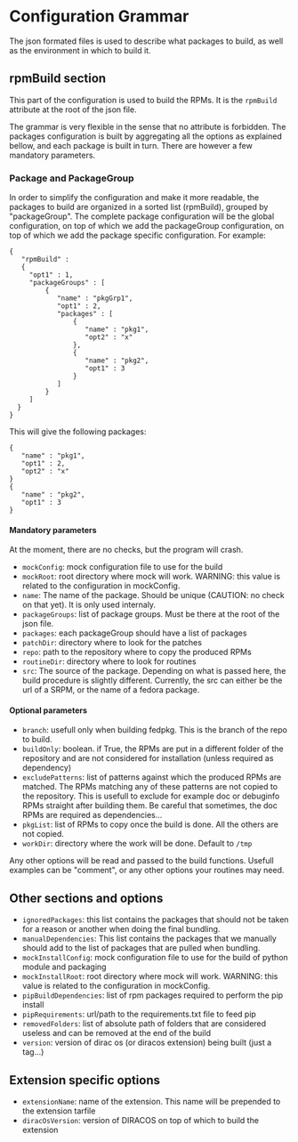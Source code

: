 
# Configuration Grammar

The json formated files is used to describe what packages to build, as well as the environment in which to build it.


## rpmBuild section
This part of the configuration is used to build the RPMs. It is the `rpmBuild` attribute at the root of the json file.

The grammar is very flexible in the sense that no attribute is forbidden. The packages configuration is built by aggregating all the options as explained bellow, and each package is built in turn. There are however a few mandatory parameters.

### Package and PackageGroup

In order to simplify the configuration and make it more readable, the packages to build are organized in a sorted list (rpmBuild), grouped by "packageGroup". The complete package configuration will be the global configuration, on top of which we add the packageGroup configuration, on top of which we add the package specific configuration. For example:

```
{
   "rpmBuild" :
   {
     "opt1" : 1,
     "packageGroups" : [
         {
            "name" : "pkgGrp1",
            "opt1" : 2,
            "packages" : [
                {
                   "name" : "pkg1",
                   "opt2" : "x"
                },
                {
                   "name" : "pkg2",
                   "opt1" : 3
                }
            ]
         }
     ]
  }
}
```

This will give the following packages:

```
{
   "name" : "pkg1",
   "opt1" : 2,
   "opt2" : "x"
}
{
   "name" : "pkg2",
   "opt1" : 3
}
```




#### Mandatory parameters


At the moment, there are no checks, but the program will crash.

* `mockConfig`: mock configuration file to use for the build
* `mockRoot`: root directory where mock will work. WARNING: this value is related to the configuration in mockConfig.
* `name`: The name of the package. Should be unique (CAUTION: no check on that yet). It is only used internaly.
* `packageGroups`: list of package groups. Must be there at the root of the json file.
* `packages`: each packageGroup should have a list of packages
* `patchDir`: directory where to look for the patches
* `repo`: path to the repository where to copy the produced RPMs
* `routineDir`: directory where to look for routines
* `src`: The source of the package. Depending on what is passed here, the build procedure is slightly different. Currently, the src can either be the url of a SRPM, or the name of a fedora package.



#### Optional parameters

* `branch`: usefull only when building fedpkg. This is the branch of the repo to build.
* `buildOnly`: boolean. if True, the RPMs are put in a different folder of the repository and are not considered for installation (unless required as dependency)
* `excludePatterns`: list of patterns against which the produced RPMs are matched. The RPMs matching any of these patterns are not copied to the repository. This is usefull to exclude for example doc or debuginfo RPMs straight after building them. Be careful that sometimes, the doc RPMs are required as dependencies...
* `pkgList`: list of RPMs to copy once the build is done. All the others are not copied.
* `workDir`: directory where the work will be done. Default to `/tmp`

Any other options will be read and passed to the build functions. Usefull examples can be "comment", or any other options your routines may need.

## Other sections and options

* `ignoredPackages`: this list contains the packages that should not be taken for a reason or another when doing the final bundling.
* `manualDependencies`: This list contains the packages that we manually should add to the list of packages that are pulled when bundling.
* `mockInstallConfig`: mock configuration file to use for the build of python module and packaging
* `mockInstallRoot`: root directory where mock will work. WARNING: this value is related to the configuration in mockConfig.
* `pipBuildDependencies`: list of rpm packages required to perform the pip install
* `pipRequirements`: url/path to the requirements.txt file to feed pip
* `removedFolders`: list of absolute path of folders that are considered useless and can be removed at the end of the build
* `version`: version of dirac os (or diracos extension) being built (just a tag...)

## Extension specific options

* `extensionName`: name of the extension. This name will be prepended to the extension tarfile
* `diracOsVersion`: version of DIRACOS on top of which to build the extension

